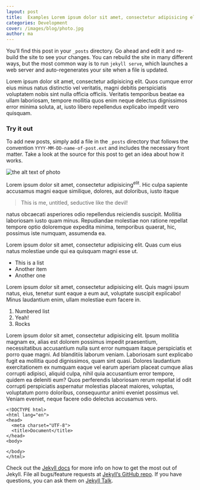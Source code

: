 ```yaml
---
layout: post
title:  Examples Lorem ipsum dolor sit amet, consectetur adipisicing elit. Blanditiis odio pariatur recusandae expedita explicabo eius optio, et, qui soluta voluptatibus!
categories: Development
cover: /images/blog/photo.jpg
author: ma
---
```

You’ll find this post in your `_posts` directory. Go ahead and edit it and re-build the site to see your changes. You can rebuild the site in many different ways, but the most common way is to run `jekyll serve`, which launches a web server and auto-regenerates your site when a file is updated.
<!--more-->

Lorem ipsum dolor sit amet, consectetur adipisicing elit. Quos cumque error eius minus natus distinctio vel veritatis, magni debitis perspiciatis voluptatem nobis sint nulla officia officiis. Veritatis temporibus beatae ea ullam laboriosam, tempore mollitia quos enim neque delectus dignissimos error minima soluta, at, iusto libero repellendus explicabo impedit vero quisquam.

### Try it out

To add new posts, simply add a file in the `_posts` directory that follows the convention `YYYY-MM-DD-name-of-post.ext` and includes the necessary front matter. Take a look at the source for this post to get an idea about how it works.

![the alt text of photo](/images/blog/photo.jpg)

Lorem ipsum dolor sit amet, consectetur adipisicing<sup>elit</sup>. Hic culpa sapiente accusamus magni eaque similique, dolores, aut doloribus, iusto itaque

> This is me, untitled, seductive like the devil!

natus obcaecati asperiores odio repellendus reiciendis suscipit. Mollitia laboriosam iusto quam minus. Repudiandae molestiae non ratione repellat tempore optio doloremque expedita minima, temporibus quaerat, hic, possimus iste numquam, assumenda ea.

Lorem ipsum dolor sit amet, consectetur adipisicing elit. Quas cum eius natus molestiae unde qui ea quisquam magni esse ut.

- This is a list
- Another item
- Another one

Lorem ipsum dolor sit amet, consectetur adipisicing elit. Quis magni ipsum natus, eius, tenetur sunt eaque a eum aut, voluptate suscipit explicabo! Minus laudantium enim, ullam molestiae eum facere in.

1. Numbered list
2. Yeah!
3. Rocks

Lorem ipsum dolor sit amet, consectetur adipisicing elit. Ipsum mollitia magnam ex, alias est dolorem possimus impedit praesentium, necessitatibus accusantium nulla sunt error numquam itaque perspiciatis et porro quae magni. Ad blanditiis laborum veniam. Laboriosam sunt explicabo fugit ea mollitia quod dignissimos, quam sint quasi. Dolores laudantium exercitationem ex numquam eaque vel earum aperiam placeat cumque alias corrupti adipisci, aliquid culpa, nihil quia accusantium error tempore, quidem ea deleniti eum? Quos perferendis laboriosam rerum repellat id odit corrupti perspiciatis aspernatur molestias placeat maiores, voluptas, voluptatum porro doloribus, consequuntur animi eveniet possimus vel. Veniam eveniet, neque facere odio delectus accusamus vero.

~~~
<!DOCTYPE html>
<html lang="en">
<head>
  <meta charset="UTF-8">
  <title>Document</title>
</head>
<body>

</body>
</html>
~~~

Check out the [Jekyll docs][jekyll-docs] for more info on how to get the most out of Jekyll. File all bugs/feature requests at [Jekyll’s GitHub repo][jekyll-gh]. If you have questions, you can ask them on [Jekyll Talk][jekyll-talk].

[jekyll-docs]: http://jekyllrb.com/docs/home
[jekyll-gh]:   https://github.com/jekyll/jekyll
[jekyll-talk]: https://talk.jekyllrb.com/